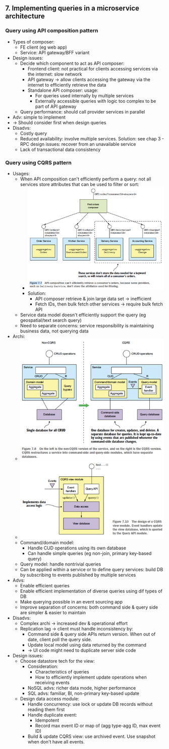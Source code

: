 ## 7. Implementing queries in a microservice architecture
### Query using API composition pattern
- Types of composer:
  - FE client (eg web app)
  - Service: API gateway/BFF variant
- Design issues:
  - Decide which component to act as API composer:
    - Frontend client: not practical for clients accessing services via the internet: slow network
    - API gateway -> allow clients accessing the gateway via the internet to efficiently retrieve the data
    - Standalone API composer: usage:
      - For queries used internally by multiple services
      - Externally accessible queries with logic too complex to be part of API gateway
  - Query performance: should call provider services in parallel
- Adv: simple to implement
- -> Should consider first when design queries
- Disadvs:
  - Costly query
  - Reduced availability: involve multiple services. Solution: see chap 3 - RPC design issues: recover from an unavailable service
  - Lack of transactional data consistency
### Query using CQRS pattern
- Usages:
  - When API composition can't efficiently perform a query: not all services store attributes that can be used to filter or sort:
    - <img src="../../resources/microservices-patterns/7.7.png" alt="drawing" width="500"/>
    - Solution:
      - API composer retrieve & join large data set -> inefficient
      - Fetch IDs, then bulk fetch other services -> require bulk fetch API
  - Service data model doesn't efficiently support the query (eg geospatial/text search query)
  - Need to separate concerns: service responsibility is maintaining business data, not querying data
- Archi:
  - <img src="../../resources/microservices-patterns/7.8.png" alt="drawing" width="500"/>
  - <img src="../../resources/microservices-patterns/7.10.png" alt="drawing" width="500"/>
  - Command/domain model:
    - Handle CUD operations using its own database
    - Can handle simple queries (eg non-join, primary key-based query)
  - Query model: handle nontrivial queries
  - Can be applied within a service or to define query services: build DB by subscribing to events published by multiple services
- Advs:
  - Enable efficient queries
  - Enable efficient implementation of diverse queries using dif types of DB
  - Make querying possible in an event sourcing app
  - Improve separation of concerns: both command side & query side are simpler & easier to maintain
- Disadvs:
  - Complex archi -> increased dev & operational effort
  - Replication lag -> client must handle inconsistency by:
    - Command side & query side APIs return version. When out of date, client poll the query side.
    - Update local model using data returned by the command
    - -> UI code might need to duplicate server side code
- Design issues:
  - Choose datastore tech for the view:
    - Consideration:
      - Characteristics of queries
      - How to efficiently implement update operations when receiving events
    - NoSQL advs: richer data mode, higher performance
    - SQL advs: familiar, BI, non-primary key-based update
  - Design data access module:
    - Handle concurrency: use lock or update DB records without reading them first
    - Handle duplicate event:
      - Idempotent
      - Record max event ID or map of (agg type-agg ID, max event ID)
    - Build & update CQRS view: use archived event. Use snapshot when don't have all events.